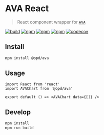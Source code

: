 # AVA React

> React component wrapper for [`AVA`](https://github.com/antvis/AVA)

[![build](https://github.com/open-data-plan/ava-react/workflows/build/badge.svg)](https://github.com/open-data-plan/ava-react/actions?query=workflow%3Abuild)
[![npm](https://img.shields.io/npm/v/@opd/ava.svg)](https://www.npmjs.com/package/@opd/ava)
[![npm](https://img.shields.io/npm/dm/@opd/ava.svg)](https://www.npmjs.com/package/@opd/ava)
[![npm](https://img.shields.io/npm/l/@opd/ava.svg)](https://www.npmjs.com/package/@opd/ava)
[![codecov](https://codecov.io/gh/open-data-plan/ava-react/branch/master/graph/badge.svg)](https://codecov.io/gh/open-data-plan/ava-react)

## Install

```bash
npm install @opd/ava
```

## Usage

```tsx | pure
import React from 'react'
import AVAChart from '@opd/ava'

export default () => <AVAChart data={[]} />
```

## Develop

```bash
npm install
npm run build
```
